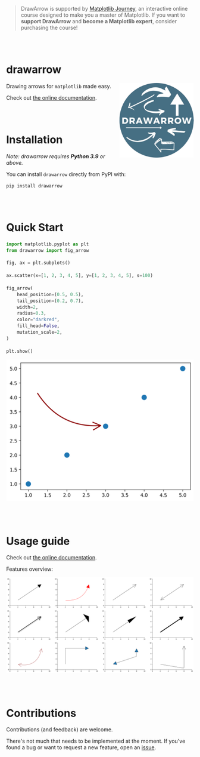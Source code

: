 > DrawArrow is supported by [Matplotlib Journey](https://www.matplotlib-journey.com/), an interactive online course designed to make you a master of Matplotlib. If you want to **support DrawArrow** and **become a Matplotlib expert**, consider purchasing the course!

<br><br>

# drawarrow

<img src="https://github.com/JosephBARBIERDARNAL/static/blob/main/python-libs/drawarrow/image.png?raw=true" alt="drawarrow logo" align="right" width="200px"/>

Drawing arrows for `matplotlib` made easy.

Check out [the online documentation](https://python-graph-gallery.com/drawarrow/).

<br><br>

# Installation

_Note: drawarrow requires **Python 3.9** or above._

You can install `drawarrow` directly from PyPI with:

```
pip install drawarrow
```

<br><br>

# Quick Start

```python
import matplotlib.pyplot as plt
from drawarrow import fig_arrow

fig, ax = plt.subplots()

ax.scatter(x=[1, 2, 3, 4, 5], y=[1, 2, 3, 4, 5], s=100)

fig_arrow(
    head_position=(0.5, 0.5),
    tail_position=(0.2, 0.7),
    width=2,
    radius=0.3,
    color="darkred",
    fill_head=False,
    mutation_scale=2,
)

plt.show()
```

![](https://github.com/JosephBARBIERDARNAL/drawarrow/blob/main/quick-start.png?raw=true)

<br><br>

# Usage guide

Check out [the online documentation](https://python-graph-gallery.com/drawarrow/).

Features overview:

![](overview.png)

<br><br>

# Contributions

Contributions (and feedback) are welcome.

There's not much that needs to be implemented at the moment. If you've found a bug or want to request a new feature, open an [issue](https://github.com/JosephBARBIERDARNAL/drawarrow/issues).

<br><br><br>
